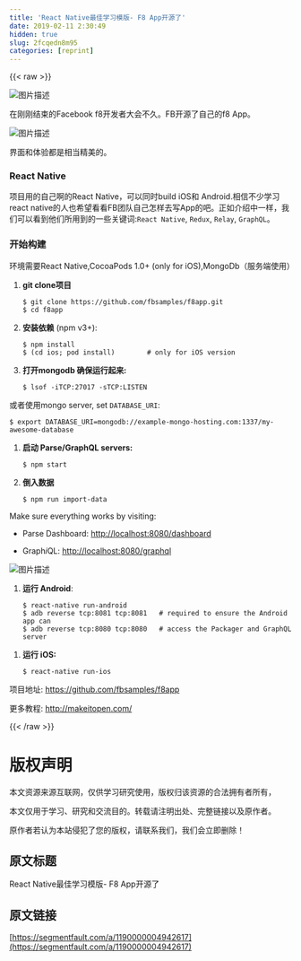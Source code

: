 ```yaml
---
title: 'React Native最佳学习模版- F8 App开源了' 
date: 2019-02-11 2:30:49
hidden: true
slug: 2fcqedn8m95
categories: [reprint]
---
```


{{< raw >}}

                    
<p><span class="img-wrap"><img data-src="/img/bVuTWF" src="https://static.alili.tech/img/bVuTWF" alt="图片描述" title="图片描述" style="cursor: pointer; display: inline;"></span></p>
<p>在刚刚结束的Facebook f8开发者大会不久。FB开源了自己的f8 App。</p>
<p><span class="img-wrap"><img data-src="/img/bVuTW2" src="https://static.alili.tech/img/bVuTW2" alt="图片描述" title="图片描述" style="cursor: pointer; display: inline;"></span></p>
<p>界面和体验都是相当精美的。</p>
<h3 id="articleHeader0">React Native</h3>
<p>项目用的自己啊的React Native，可以同时build iOS和 Android.相信不少学习react native的人也希望看看FB团队自己怎样去写App的吧。正如介绍中一样，我们可以看到他们所用到的一些关键词:<code>React Native</code>, <code>Redux</code>, <code>Relay</code>, <code>GraphQL</code>。</p>
<h3 id="articleHeader1">开始构建</h3>
<p>环境需要React Native,CocoaPods 1.0+ (only for iOS),MongoDb（服务端使用）</p>
<ol>
<li>
<p><strong>git clone项目</strong></p>
<div class="widget-codetool" style="display:none;">
      <div class="widget-codetool--inner">
      <span class="selectCode code-tool" data-toggle="tooltip" data-placement="top" title="" data-original-title="全选"></span>
      <span type="button" class="copyCode code-tool" data-toggle="tooltip" data-placement="top" data-clipboard-text="$ git clone https://github.com/fbsamples/f8app.git
$ cd f8app" title="" data-original-title="复制"></span>
      <span type="button" class="saveToNote code-tool" data-toggle="tooltip" data-placement="top" title="" data-original-title="放进笔记"></span>
      </div>
      </div><pre class="hljs crmsh"><code>$ git <span class="hljs-keyword">clone</span> <span class="hljs-title">https</span>://github.com/fbsamples/f8app.git
$ cd f8app</code></pre>
</li>
<li>
<p><strong>安装依赖</strong> (npm v3+):</p>
<div class="widget-codetool" style="display:none;">
      <div class="widget-codetool--inner">
      <span class="selectCode code-tool" data-toggle="tooltip" data-placement="top" title="" data-original-title="全选"></span>
      <span type="button" class="copyCode code-tool" data-toggle="tooltip" data-placement="top" data-clipboard-text="$ npm install
$ (cd ios; pod install)        # only for iOS version" title="" data-original-title="复制"></span>
      <span type="button" class="saveToNote code-tool" data-toggle="tooltip" data-placement="top" title="" data-original-title="放进笔记"></span>
      </div>
      </div><pre class="hljs sql"><code>$ npm <span class="hljs-keyword">install</span>
$ (cd ios; pod <span class="hljs-keyword">install</span>)        # <span class="hljs-keyword">only</span> <span class="hljs-keyword">for</span> iOS <span class="hljs-keyword">version</span></code></pre>
</li>
<li>
<p><strong>打开mongodb 确保运行起来:</strong></p>
<div class="widget-codetool" style="display:none;">
      <div class="widget-codetool--inner">
      <span class="selectCode code-tool" data-toggle="tooltip" data-placement="top" title="" data-original-title="全选"></span>
      <span type="button" class="copyCode code-tool" data-toggle="tooltip" data-placement="top" data-clipboard-text="$ lsof -iTCP:27017 -sTCP:LISTEN" title="" data-original-title="复制"></span>
      <span type="button" class="saveToNote code-tool" data-toggle="tooltip" data-placement="top" title="" data-original-title="放进笔记"></span>
      </div>
      </div><pre class="hljs groovy"><code style="word-break: break-word; white-space: initial;">$ lsof -<span class="hljs-string">iTCP:</span><span class="hljs-number">27017</span> -<span class="hljs-string">sTCP:</span>LISTEN</code></pre>
</li>
</ol>
<p>或者使用mongo server, set <code>DATABASE_URI</code>:</p>
<div class="widget-codetool" style="display:none;">
      <div class="widget-codetool--inner">
      <span class="selectCode code-tool" data-toggle="tooltip" data-placement="top" title="" data-original-title="全选"></span>
      <span type="button" class="copyCode code-tool" data-toggle="tooltip" data-placement="top" data-clipboard-text="$ export DATABASE_URI=mongodb://example-mongo-hosting.com:1337/my-awesome-database" title="" data-original-title="复制"></span>
      <span type="button" class="saveToNote code-tool" data-toggle="tooltip" data-placement="top" title="" data-original-title="放进笔记"></span>
      </div>
      </div><pre class="hljs cpp"><code style="word-break: break-word; white-space: initial;">$ <span class="hljs-keyword">export</span> DATABASE_URI=mongodb:<span class="hljs-comment">//example-mongo-hosting.com:1337/my-awesome-database</span></code></pre>
<ol>
<li>
<p><strong>启动 Parse/GraphQL servers:</strong></p>
<div class="widget-codetool" style="display:none;">
      <div class="widget-codetool--inner">
      <span class="selectCode code-tool" data-toggle="tooltip" data-placement="top" title="" data-original-title="全选"></span>
      <span type="button" class="copyCode code-tool" data-toggle="tooltip" data-placement="top" data-clipboard-text="$ npm start" title="" data-original-title="复制"></span>
      <span type="button" class="saveToNote code-tool" data-toggle="tooltip" data-placement="top" title="" data-original-title="放进笔记"></span>
      </div>
      </div><pre class="hljs coffeescript"><code style="word-break: break-word; white-space: initial;">$ <span class="hljs-built_in">npm</span> start</code></pre>
</li>
<li>
<p><strong>倒入数据</strong></p>
<div class="widget-codetool" style="display:none;">
      <div class="widget-codetool--inner">
      <span class="selectCode code-tool" data-toggle="tooltip" data-placement="top" title="" data-original-title="全选"></span>
      <span type="button" class="copyCode code-tool" data-toggle="tooltip" data-placement="top" data-clipboard-text="$ npm run import-data" title="" data-original-title="复制"></span>
      <span type="button" class="saveToNote code-tool" data-toggle="tooltip" data-placement="top" title="" data-original-title="放进笔记"></span>
      </div>
      </div><pre class="hljs xl"><code style="word-break: break-word; white-space: initial;">$ npm run <span class="hljs-keyword">import</span>-<span class="hljs-keyword">data</span></code></pre>
</li>
</ol>
<p>Make sure everything works by visiting:</p>
<ul>
<li><p>Parse Dashboard: <a href="http://localhost:8080/dashboard" rel="nofollow noreferrer" target="_blank">http://localhost:8080/dashboard</a></p></li>
<li><p>Graph<em>i</em>QL: <a href="http://localhost:8080/graphql?query=query+%7B%0A++schedule+%7B%0A++++title%0A++++speakers+%7B%0A++++++name%0A++++++title%0A++++%7D%0A++++location+%7B%0A++++++name%0A++++%7D%0A++%7D%0A%7D" rel="nofollow noreferrer" target="_blank">http://localhost:8080/graphql</a></p></li>
</ul>
<p><span class="img-wrap"><img data-src="/img/bVuTXM" src="https://static.alili.tech/img/bVuTXM" alt="图片描述" title="图片描述" style="cursor: pointer; display: inline;"></span></p>
<ol><li>
<p><strong>运行 Android</strong>:</p>
<div class="widget-codetool" style="display:none;">
      <div class="widget-codetool--inner">
      <span class="selectCode code-tool" data-toggle="tooltip" data-placement="top" title="" data-original-title="全选"></span>
      <span type="button" class="copyCode code-tool" data-toggle="tooltip" data-placement="top" data-clipboard-text="$ react-native run-android
$ adb reverse tcp:8081 tcp:8081   # required to ensure the Android app can
$ adb reverse tcp:8080 tcp:8080   # access the Packager and GraphQL server" title="" data-original-title="复制"></span>
      <span type="button" class="saveToNote code-tool" data-toggle="tooltip" data-placement="top" title="" data-original-title="放进笔记"></span>
      </div>
      </div><pre class="hljs yaml"><code><span class="hljs-string">$</span> <span class="hljs-string">react-native</span> <span class="hljs-string">run-android</span>
<span class="hljs-string">$</span> <span class="hljs-string">adb</span> <span class="hljs-string">reverse</span> <span class="hljs-attr">tcp:8081</span> <span class="hljs-attr">tcp:8081</span>   <span class="hljs-comment"># required to ensure the Android app can</span>
<span class="hljs-string">$</span> <span class="hljs-string">adb</span> <span class="hljs-string">reverse</span> <span class="hljs-attr">tcp:8080</span> <span class="hljs-attr">tcp:8080</span>   <span class="hljs-comment"># access the Packager and GraphQL server</span></code></pre>
</li></ol>
<ol><li>
<p><strong>运行 iOS:</strong></p>
<div class="widget-codetool" style="display:none;">
      <div class="widget-codetool--inner">
      <span class="selectCode code-tool" data-toggle="tooltip" data-placement="top" title="" data-original-title="全选"></span>
      <span type="button" class="copyCode code-tool" data-toggle="tooltip" data-placement="top" data-clipboard-text="$ react-native run-ios " title="" data-original-title="复制"></span>
      <span type="button" class="saveToNote code-tool" data-toggle="tooltip" data-placement="top" title="" data-original-title="放进笔记"></span>
      </div>
      </div><pre class="hljs dockerfile"><code style="word-break: break-word; white-space: initial;">$ react-native <span class="hljs-keyword">run</span><span class="bash">-ios </span></code></pre>
</li></ol>
<p>项目地址:   <a href="https://github.com/fbsamples/f8app" rel="nofollow noreferrer" target="_blank">https://github.com/fbsamples/f8app</a></p>
<p>更多教程:  <a href="http://makeitopen.com/" rel="nofollow noreferrer" target="_blank">http://makeitopen.com/</a></p>

                
{{< /raw >}}

# 版权声明
本文资源来源互联网，仅供学习研究使用，版权归该资源的合法拥有者所有，

本文仅用于学习、研究和交流目的。转载请注明出处、完整链接以及原作者。

原作者若认为本站侵犯了您的版权，请联系我们，我们会立即删除！

## 原文标题
React Native最佳学习模版- F8 App开源了

## 原文链接
[https://segmentfault.com/a/1190000004942617](https://segmentfault.com/a/1190000004942617)

